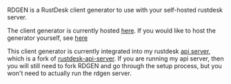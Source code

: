 RDGEN is a RustDesk client generator to use with your self-hosted rustdesk server.

The client generator is currently hosted [here](https://rdgen.crayoneater.org). If you would like to host the generator yourself, see [here](setup.md)

This client generator is currently integrated into my rustdesk [api server](https://github.com/bryangerlach/rustdesk-api-server), which is a fork of [rustdesk-api-server](https://github.com/kingmo888/rustdesk-api-server). If you are running my api server, then you will still need to fork RDGEN and go through the setup process, but you won't need to actually run the rdgen server.

